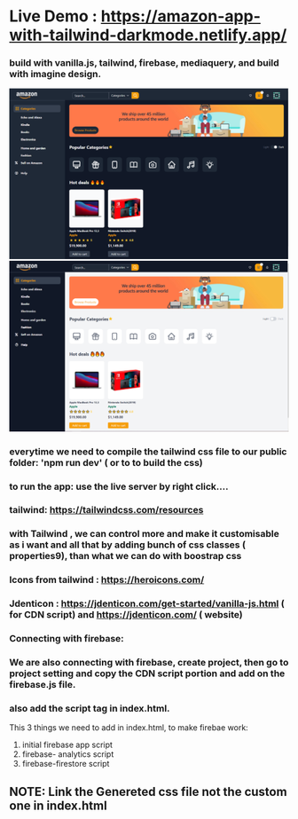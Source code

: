# Live Demo : https://amazon-app-with-tailwind-darkmode.netlify.app/
### build with vanilla.js, tailwind, firebase, mediaquery, and build with imagine design.

<img src="https://github.com/AyeshaAzam/Amazon-app-with-tailwind-darkmode/blob/master/images/darkmode-dark.PNG" />

<img src="https://github.com/AyeshaAzam/Amazon-app-with-tailwind-darkmode/blob/master/images/darkmode-light.PNG" />

### everytime we need to compile the tailwind css file to our public folder: 'npm run dev' ( or to to build the css)
### to run the app: use the live server by right click....



### tailwind: https://tailwindcss.com/resources

### with Tailwind , we can control more and make it customisable as i want and all that by adding bunch of css classes ( properties9), than what we can do with boostrap css

### Icons from tailwind : https://heroicons.com/

### Jdenticon : https://jdenticon.com/get-started/vanilla-js.html ( for CDN script) and https://jdenticon.com/ ( website)

### Connecting with firebase:

### We are also connecting with firebase, create project, then go to project setting and copy the CDN script portion and add on the firebase.js file.

### also add the script tag in index.html.

This 3 things we need to add in index.html, to make firebae work:

1. initial firebase app script
2. firebase- analytics script
3. firebase-firestore script

## NOTE: Link the Genereted css file not the custom one in index.html
